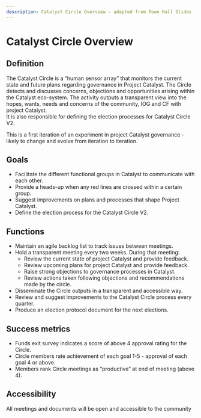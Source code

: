 ```yaml
---
description: Catalyst Circle Overview - adapted from Town Hall Slides
---
```


# Catalyst Circle Overview

## Definition

The Catalyst Circle is a “human sensor array” that monitors the current state and future plans regarding governance in Project Catalyst. The Circle detects and discusses concerns, objections and opportunities arising within the Catalyst eco-system. The activity outputs a transparent view into the hopes, wants, needs and concerns of the community, IOG and CF with project Catalyst.  
It is also responsible for defining the election processes for Catalyst Circle V2.

This is a first iteration of an experiment in project Catalyst governance - likely to change and evolve from iteration to iteration.

## Goals

* Facilitate the different functional groups in Catalyst to communicate with each other.
* Provide a heads-up when any red lines are crossed within a certain group.
* Suggest improvements on plans and processes that shape Project Catalyst.
* Define the election process for the Catalyst Circle V2.

## Functions

* Maintain an agile backlog list to track issues between meetings.
* Hold a transparent meeting every two weeks. During that meeting:
  * Review the current state of project Catalyst and provide feedback.
  * Review upcoming plans for project Catalyst and provide feedback.
  * Raise strong objections to governance processes in Catalyst.
  * Review actions taken following objections and recommendations made by the circle.
* Disseminate the Circle outputs in a transparent and accessible way.
* Review and suggest improvements to the Catalyst Circle process every quarter.
* Produce an election protocol document for the next elections.

## Success metrics

* Funds exit survey indicates a score of above 4 approval rating for the Circle.
* Circle members rate achievement of each goal 1-5 - approval of each goal 4 or above.
* Members rank Circle meetings as “productive” at end of meeting \(above 4\).

## Accessibility

All meetings and documents will be open and accessible to the community



